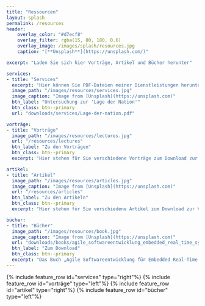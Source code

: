 ```yaml
---
title: "Ressourcen"
layout: splash
permalink: /resources
header:
    overlay_color: "#d7ecf8"
    overlay_filter: rgba(15, 80, 180, 0.6)
    overlay_image: /images/splash/resources.jpg
    caption: "[**Unsplash**](https://unsplash.com/)"

excerpt: "Laden Sie sich hier Vorträge, Artikel und Bücher herunter"

services:
- title: "Services"
  excerpt: "Hier können Sie PDF-Dateien meiner Dienstleistungen herunterladen."
  image_path: "/images/resources/services.jpg"
  image_caption: "Image from [Unsplash](https://unsplash.com)"
  btn_label: "Untersuchung zur 'Lage der Nation'"
  btn_class: btn--primary
  url: "downloads/services/Lage-der-nation.pdf"

vorträge:
- title: "Vorträge"
  image_path: "/images/resources/lectures.jpg"
  url: "/resources/lectures"
  btn_label: "Zu den Vorträgen"
  btn_class: btn--primary
  excerpt: "Hier stehen für Sie verschiedene Vorträge zum Download zur Verfügung."

artikel:
- title: "Artikel"
  image_path: "/images/resources/articles.jpg"
  image_caption: "Image from [Unsplash](https://unsplash.com)"
  url: "/resources/articles"
  btn_label: "Zu den Artikeln"
  btn_class: btn--primary
  excerpt: "Hier stehen für Sie verschiedene Artikel zum Download zur Verfügung."

bücher:
- title: "Bücher"
  image_path: "/images/resources/book.jpg"
  image_caption: "Image from [Unsplash](https://unsplash.com)"
  url: "downloads/books/agile_softwareentwicklung_embedded_real_time_systems_uml.pdf"
  btn_label: "Zum Download"
  btn_class: btn--primary
  excerpt: "Das Buch „Agile Softwareentwicklung für Embedded Real-Time Systems mit der UML“ ist leider nicht mehr im Handel erhältlich. Deshalb hier als Gratis-Download"
---
```


{% include feature_row id="services" type="right"%}
{% include feature_row id="vorträge" type="left"%}
{% include feature_row id="artikel" type="right"%}
{% include feature_row id="bücher" type="left"%}